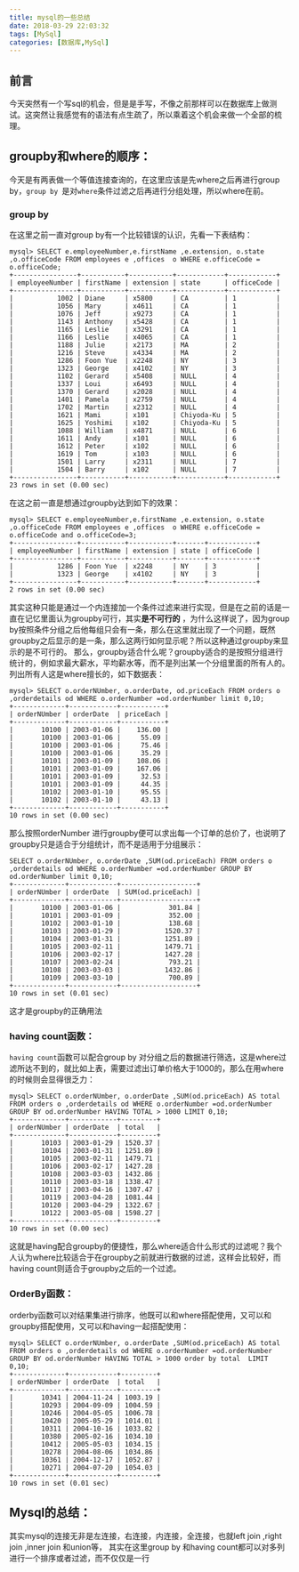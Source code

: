 ```yaml
---
title: mysql的一些总结
date: 2018-03-29 22:03:32
tags: [MySql]
categories: [数据库,MySql]
---
```

## 前言
今天突然有一个写sql的机会，但是是手写，不像之前那样可以在数据库上做测试。这突然让我感觉有的语法有点生疏了，所以乘着这个机会来做一个全部的梳理。

## groupby和where的顺序：
今天是有两表做一个等值连接查询的，在这里应该是先where之后再进行group by，`group by `是对`where`条件过滤之后再进行分组处理，所以where在前。

### group by
在这里之前一直对group by有一个比较错误的认识，先看一下表结构：
```
mysql> SELECT e.employeeNumber,e.firstName ,e.extension, o.state ,o.officeCode FROM employees e ,offices  o WHERE e.officeCode = o.officeCode;
+----------------+-----------+-----------+------------+------------+
| employeeNumber | firstName | extension | state      | officeCode |
+----------------+-----------+-----------+------------+------------+
|           1002 | Diane     | x5800     | CA         | 1          |
|           1056 | Mary      | x4611     | CA         | 1          |
|           1076 | Jeff      | x9273     | CA         | 1          |
|           1143 | Anthony   | x5428     | CA         | 1          |
|           1165 | Leslie    | x3291     | CA         | 1          |
|           1166 | Leslie    | x4065     | CA         | 1          |
|           1188 | Julie     | x2173     | MA         | 2          |
|           1216 | Steve     | x4334     | MA         | 2          |
|           1286 | Foon Yue  | x2248     | NY         | 3          |
|           1323 | George    | x4102     | NY         | 3          |
|           1102 | Gerard    | x5408     | NULL       | 4          |
|           1337 | Loui      | x6493     | NULL       | 4          |
|           1370 | Gerard    | x2028     | NULL       | 4          |
|           1401 | Pamela    | x2759     | NULL       | 4          |
|           1702 | Martin    | x2312     | NULL       | 4          |
|           1621 | Mami      | x101      | Chiyoda-Ku | 5          |
|           1625 | Yoshimi   | x102      | Chiyoda-Ku | 5          |
|           1088 | William   | x4871     | NULL       | 6          |
|           1611 | Andy      | x101      | NULL       | 6          |
|           1612 | Peter     | x102      | NULL       | 6          |
|           1619 | Tom       | x103      | NULL       | 6          |
|           1501 | Larry     | x2311     | NULL       | 7          |
|           1504 | Barry     | x102      | NULL       | 7          |
+----------------+-----------+-----------+------------+------------+
23 rows in set (0.00 sec)
```
在这之前一直是想通过groupby达到如下的效果：
```
mysql> SELECT e.employeeNumber,e.firstName ,e.extension, o.state ,o.officeCode FROM employees e ,offices  o WHERE e.officeCode = o.officeCode and o.officeCode=3;
+----------------+-----------+-----------+-------+------------+
| employeeNumber | firstName | extension | state | officeCode |
+----------------+-----------+-----------+-------+------------+
|           1286 | Foon Yue  | x2248     | NY    | 3          |
|           1323 | George    | x4102     | NY    | 3          |
+----------------+-----------+-----------+-------+------------+
2 rows in set (0.00 sec)
```
其实这种只能是通过一个内连接加一个条件过滤来进行实现，但是在之前的话是一直在记忆里面认为groupby可行，其实**是不可行的** ，为什么这样说了，因为group by按照条件分组之后他每组只会有一条，那么在这里就出现了一个问题，既然groupby之后显示的是一条，那么这两行如何显示呢？所以这种通过groupby来显示的是不可行的。
那么，groupby适合什么呢？groupby适合的是按照分组进行统计的，例如求最大薪水，平均薪水等，而不是列出某一个分组里面的所有人的。列出所有人这是where擅长的，如下数据表：
```
mysql> SELECT o.orderNUmber, o.orderDate, od.priceEach FROM orders o ,orderdetails od WHERE o.orderNumber =od.orderNumber limit 0,10;
+-------------+------------+-----------+
| orderNUmber | orderDate  | priceEach |
+-------------+------------+-----------+
|       10100 | 2003-01-06 |    136.00 |
|       10100 | 2003-01-06 |     55.09 |
|       10100 | 2003-01-06 |     75.46 |
|       10100 | 2003-01-06 |     35.29 |
|       10101 | 2003-01-09 |    108.06 |
|       10101 | 2003-01-09 |    167.06 |
|       10101 | 2003-01-09 |     32.53 |
|       10101 | 2003-01-09 |     44.35 |
|       10102 | 2003-01-10 |     95.55 |
|       10102 | 2003-01-10 |     43.13 |
+-------------+------------+-----------+
10 rows in set (0.00 sec)

```
那么按照orderNumber 进行groupby便可以求出每一个订单的总价了，也说明了groupby只是适合于分组统计，而不是适用于分组展示：
```
SELECT o.orderNUmber, o.orderDate ,SUM(od.priceEach) FROM orders o ,orderdetails od WHERE o.orderNumber =od.orderNumber GROUP BY od.orderNumber limit 0,10;
+-------------+------------+-------------------+
| orderNUmber | orderDate  | SUM(od.priceEach) |
+-------------+------------+-------------------+
|       10100 | 2003-01-06 |            301.84 |
|       10101 | 2003-01-09 |            352.00 |
|       10102 | 2003-01-10 |            138.68 |
|       10103 | 2003-01-29 |           1520.37 |
|       10104 | 2003-01-31 |           1251.89 |
|       10105 | 2003-02-11 |           1479.71 |
|       10106 | 2003-02-17 |           1427.28 |
|       10107 | 2003-02-24 |            793.21 |
|       10108 | 2003-03-03 |           1432.86 |
|       10109 | 2003-03-10 |            700.89 |
+-------------+------------+-------------------+
10 rows in set (0.01 sec)
```
这才是groupby的正确用法

### having count函数：
`having count`函数可以配合group by 对分组之后的数据进行筛选，这是where过滤所达不到的，就比如上表，需要过滤出订单价格大于1000的，那么在用where的时候则会显得很乏力：
```
mysql> SELECT o.orderNUmber, o.orderDate ,SUM(od.priceEach) AS total FROM orders o ,orderdetails od WHERE o.orderNumber =od.orderNumber GROUP BY od.orderNumber HAVING TOTAL > 1000 LIMIT 0,10;
+-------------+------------+---------+
| orderNUmber | orderDate  | total   |
+-------------+------------+---------+
|       10103 | 2003-01-29 | 1520.37 |
|       10104 | 2003-01-31 | 1251.89 |
|       10105 | 2003-02-11 | 1479.71 |
|       10106 | 2003-02-17 | 1427.28 |
|       10108 | 2003-03-03 | 1432.86 |
|       10110 | 2003-03-18 | 1338.47 |
|       10117 | 2003-04-16 | 1307.47 |
|       10119 | 2003-04-28 | 1081.44 |
|       10120 | 2003-04-29 | 1322.67 |
|       10122 | 2003-05-08 | 1598.27 |
+-------------+------------+---------+
10 rows in set (0.00 sec)
```
这就是having配合groupby的便捷性，那么where适合什么形式的过滤呢？我个人认为where比较适合于在groupby之前就进行数据的过滤，这样会比较好，而having count则适合于groupby之后的一个过滤。

### OrderBy函数：
orderby函数可以对结果集进行排序，他既可以和where搭配使用，又可以和groupby搭配使用，又可以和having一起搭配使用：
```
mysql> SELECT o.orderNUmber, o.orderDate ,SUM(od.priceEach) AS total FROM orders o ,orderdetails od WHERE o.orderNumber =od.orderNumber GROUP BY od.orderNumber HAVING TOTAL > 1000 order by total  LIMIT 0,10;
+-------------+------------+---------+
| orderNUmber | orderDate  | total   |
+-------------+------------+---------+
|       10341 | 2004-11-24 | 1003.19 |
|       10293 | 2004-09-09 | 1004.59 |
|       10246 | 2004-05-05 | 1006.78 |
|       10420 | 2005-05-29 | 1014.01 |
|       10311 | 2004-10-16 | 1033.82 |
|       10380 | 2005-02-16 | 1034.10 |
|       10412 | 2005-05-03 | 1034.15 |
|       10278 | 2004-08-06 | 1034.86 |
|       10361 | 2004-12-17 | 1052.87 |
|       10271 | 2004-07-20 | 1054.03 |
+-------------+------------+---------+
10 rows in set (0.01 sec)

```
## Mysql的总结：

其实mysql的连接无非是左连接，右连接，内连接，全连接，也就left join ,right join ,inner join 和union等，
其实在这里group by 和having count都可以对多列进行一个排序或者过滤，而不仅仅是一行
